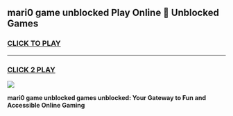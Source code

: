 
## mari0 game unblocked Play Online 👋 Unblocked Games
<h3>
<a href="https://premium.freeplayer.one?title=mari0_game_unblocked&ref=19F">CLICK TO PLAY</a></h3>
<hr>

<h3>
<a href="https://premium.freeplayer.one?title=mari0_game_unblocked&ref=19F">CLICK 2 PLAY</a>
  
</h3>

<a href="https://premium.freeplayer.one?title=mari0_game_unblocked&ref=19F"><img src="https://clearcache.store/games.png"></a>


**mari0 game unblocked games unblocked: Your Gateway to Fun and Accessible Online Gaming**
